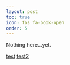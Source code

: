 ```yaml
---
layout: post
toc: true
icon: fas fa-book-open
order: 5
---
```


Nothing here...yet.

[test](https://tuxpad.github.io/guide/test.html)
[test2](/guides/test.html)
